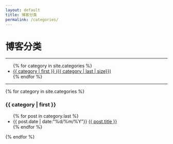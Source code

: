 ```yaml
---
layout: default
title: 博客分类
permalink: /categories/
---
```


<div class="page-content wc-container">
    <h1>博客分类</h1><hr>
    <ul id="label_box">
        {% for category in site.categories %}
            <li class="navigation-list"><a href="{{ site.baseurl }}/categories/#{{ category | first }}">{{ category | first }}
            <span>({{ category | last | size}})</span></a>
            </li>
        {% endfor %}
    </ul>
    <hr>
    {% for category in site.categories %}
  <h3 id="{{ category | first }}">{{ category | first }}</h3>
  <!-- <span>{{ category | last | size }}</span> -->
  <ul class="arc-list">
      {% for post in category.last %}
          <li>{{ post.date | date:"%d/%m/%Y"}} <a href="{{ post.url }}">{{ post.title }}</a></li>
      {% endfor %}
  </ul>
  {% endfor %}
</div>